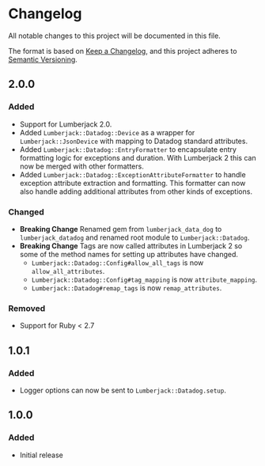 # Changelog
All notable changes to this project will be documented in this file.

The format is based on [Keep a Changelog](https://keepachangelog.com/en/1.0.0/),
and this project adheres to [Semantic Versioning](https://semver.org/spec/v2.0.0.html).

## 2.0.0

### Added

- Support for Lumberjack 2.0.
- Added `Lumberjack::Datadog::Device` as a wrapper for `Lumberjack::JsonDevice` with mapping to Datadog standard attributes.
- Added `Lumberjack::Datadog::EntryFormatter` to encapsulate entry formatting logic for exceptions and duration. With Lumberjack 2 this can now be merged with other formatters.
- Added `Lumberjack::Datadog::ExceptionAttributeFormatter` to handle exception attribute extraction and formatting. This formatter can now also handle adding additional attributes from other kinds of exceptions.

### Changed

- **Breaking Change** Renamed gem from `lumberjack_data_dog` to `lumberjack_datadog` and renamed root module to `Lumberjack::Datadog`.
- **Breaking Change** Tags are now called attributes in Lumberjack 2 so some of the method names for setting up attributes have changed.
  - `Lumberjack::Datadog::Config#allow_all_tags` is now `allow_all_attributes`.
  - `Lumberjack::Datadog::Config#tag_mapping` is now `attribute_mapping`.
  - `Lumberjack::Datadog#remap_tags` is now `remap_attributes`.

### Removed

- Support for Ruby < 2.7

## 1.0.1

### Added

- Logger options can now be sent to `Lumberjack::Datadog.setup`.

## 1.0.0

### Added

- Initial release
